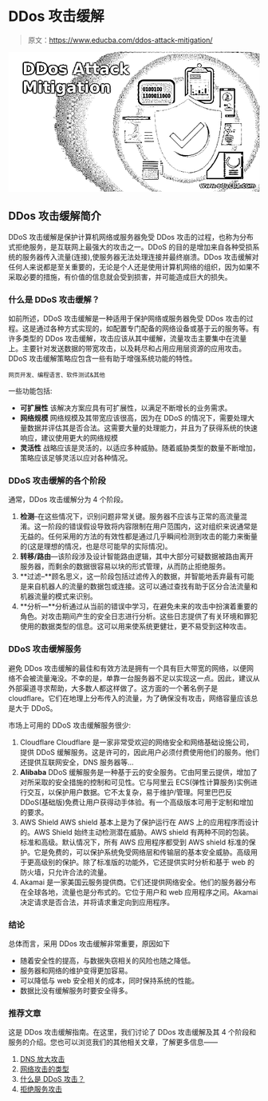 # DDos 攻击缓解

> 原文：<https://www.educba.com/ddos-attack-mitigation/>

![DDos Attack Mitigation](img/a707072b702d64c9c0c9fafe7f7fbbe9.png)



## DDos 攻击缓解简介

DDoS 攻击缓解是保护计算机网络或服务器免受 DDos 攻击的过程，也称为分布式拒绝服务，是互联网上最强大的攻击之一。DDoS 的目的是增加来自各种受损系统的服务器传入流量(连接),使服务器无法处理连接并最终崩溃。DDos 攻击缓解对任何人来说都是至关重要的，无论是个人还是使用计算机网络的组织，因为如果不采取必要的措施，有价值的信息就会受到损害，并可能造成巨大的损失。

### 什么是 DDoS 攻击缓解？

如前所述，DDoS 攻击缓解是一种适用于保护网络或服务器免受 DDos 攻击的过程。这是通过各种方式实现的，如配置专门配备的网络设备或基于云的服务等。有许多类型的 DDos 攻击缓解，攻击应该从其中缓解，流量攻击主要集中在流量上。主要针对发送数据的带宽攻击，以及耗尽和占用应用层资源的应用攻击。DDoS 攻击缓解策略应包含一些有助于增强系统功能的特性。

<small>网页开发、编程语言、软件测试&其他</small>

一些功能包括:

*   **可扩展性**
    该解决方案应具有可扩展性，以满足不断增长的业务需求。
*   **网络规模**
    网络规模及其带宽应该很高，因为在 DDoS 的情况下，需要处理大量数据并评估其是否合法。这需要大量的处理能力，并且为了获得系统的快速响应，建议使用更大的网络规模
*   **灵活性**
    战略应该是灵活的，以适应多种威胁。随着威胁类型的数量不断增加，策略应该足够灵活以应对各种情况。

### DDoS 攻击缓解的各个阶段

通常，DDos 攻击缓解分为 4 个阶段。

1.  **检测**–在这些情况下，识别问题非常关键。服务器不应该与正常的高流量混淆。这一阶段的错误假设导致将内容限制在用户范围内，这对组织来说通常是无益的。任何采用的方法的有效性都是通过几乎瞬间检测到攻击的能力来衡量的(这是理想的情况，也是尽可能早的实际情况)。
2.  **转移/路由**—该阶段涉及设计智能路由逻辑，其中大部分可疑数据被路由离开服务器，而剩余的数据很容易以块的形式管理，从而防止拒绝服务。
3.  **过滤–**顾名思义，这一阶段包括过滤传入的数据，并智能地丢弃最有可能是来自机器人的流量的数据包或连接。这可以通过查找有助于区分合法流量和机器流量的模式来识别。
4.  **分析—**分析通过从当前的错误中学习，在避免未来的攻击中扮演着重要的角色。对攻击期间产生的安全日志进行分析。这些日志提供了有关环境和罪犯使用的数据类型的信息。这可以用来使系统更健壮，更不易受到这种攻击。

### DDoS 攻击缓解服务

避免 DDos 攻击缓解的最佳和有效方法是拥有一个具有巨大带宽的网络，以便网络不会被流量淹没。不幸的是，单靠一台服务器不足以实现这一点。因此，建议从外部渠道寻求帮助，大多数人都这样做了。这方面的一个著名例子是 cloudflare。它们在地理上分布传入的流量，为了确保没有攻击，网络容量应该总是大于 DDoS。

市场上可用的 DDoS 攻击缓解服务很少:

1.  Cloudflare
    Cloudflare 是一家非常受欢迎的网络安全和网络基础设施公司，提供 DDoS 缓解服务。这是许可的，因此用户必须付费使用他们的服务。他们还提供互联网安全，DNS 服务器等…
2.  **Alibaba**
    DDoS 缓解服务是一种基于云的安全服务。它由阿里云提供，增加了对所采取的安全措施的控制和可见性。它与阿里云 ECS(弹性计算服务)实例进行交互，以保护用户数据。它不太复杂，易于维护/管理。阿里巴巴反 DDoS(基础版)免费让用户获得动手体验。有一个高级版本可用于定制和增加的要求。
3.  AWS Shield
    AWS shield 基本上是为了保护运行在 AWS 上的应用程序而设计的。AWS Shield 始终主动检测潜在威胁。AWS shield 有两种不同的包装。标准和高级。默认情况下，所有 AWS 应用程序都受到 AWS shield 标准的保护。它是免费的，可以保护系统免受网络层和传输层的基本安全威胁。高级用于更高级别的保护。除了标准版的功能外，它还提供实时分析和基于 web 的防火墙，只允许合法的流量。
4.  Akamai 是一家美国云服务提供商。它们还提供网络安全。他们的服务器分布在全球各地，流量也是分布式的。它位于用户和 web 应用程序之间。Akamai 决定请求是否合法，并将请求重定向到应用程序。

### 结论

总体而言，采用 DDos 攻击缓解非常重要，原因如下

*   随着安全性的提高，与数据失窃相关的风险也随之降低。
*   服务器和网络的维护变得更加容易。
*   可以降低与 web 安全相关的成本，同时保持系统的性能。
*   数据比没有缓解服务时要安全得多。

### 推荐文章

这是 DDos 攻击缓解指南。在这里，我们讨论了 DDos 攻击缓解及其 4 个阶段和服务的介绍。您也可以浏览我们的其他相关文章，了解更多信息——

1.  [DNS 放大攻击](https://www.educba.com/dns-amplification-attack/)
2.  [网络攻击的类型](https://www.educba.com/types-of-network-attacks/)
3.  [什么是 DDoS 攻击？](https://www.educba.com/what-is-ddos-attack/)
4.  [拒绝服务攻击](https://www.educba.com/denial-of-service-attack/)





